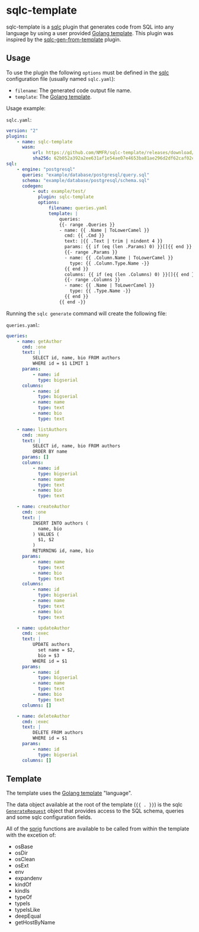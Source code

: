 # sqlc-template

sqlc-template is a [sqlc](https://github.com/sqlc-dev/sqlc) plugin that generates code from SQL into any language by using a user provided [Golang template](https://pkg.go.dev/text/template).
This plugin was inspired by the [sqlc-gen-from-template](https://github.com/fdietze/sqlc-gen-from-template) plugin.

## Usage

To use the plugin the following `options` must be defined in the [sqlc](https://github.com/sqlc-dev/sqlc) configuration file (usually named `sqlc.yaml`):

-   `filename`: The generated code output file name.
-   `template`: The [Golang template](https://pkg.go.dev/text/template).

Usage example:

`sqlc.yaml`:

```yaml
version: "2"
plugins:
    - name: sqlc-template
      wasm:
          url: https://github.com/NMFR/sqlc-template/releases/download/v1.0.0/sqlc-template.wasm
          sha256: 62b052a392a2ee631af1e54ae07e4653ba81ae296d2df62caf02c3bb4fa70be4
sql:
    - engine: "postgresql"
      queries: "example/database/postgresql/query.sql"
      schema: "example/database/postgresql/schema.sql"
      codegen:
          - out: example/test/
            plugin: sqlc-template
            options:
                filename: queries.yaml
                template: |
                    queries:
                    {{- range .Queries }}
                    - name: {{ .Name | ToLowerCamel }}
                      cmd: {{ .Cmd }}
                      text: |{{ .Text | trim | nindent 4 }}
                      params: {{ if (eq (len .Params) 0) }}[]{{ end }}
                      {{- range .Params }}
                      - name: {{ .Column.Name | ToLowerCamel }}
                        type: {{ .Column.Type.Name -}}
                      {{ end }}
                      columns: {{ if (eq (len .Columns) 0) }}[]{{ end }}
                      {{- range .Columns }}
                      - name: {{ .Name | ToLowerCamel }}
                        type: {{ .Type.Name -}}
                      {{ end }}
                    {{ end -}}
```

Running the `sqlc generate` command will create the following file:

`queries.yaml`:

```yaml
queries:
    - name: getAuthor
      cmd: :one
      text: |
          SELECT id, name, bio FROM authors
          WHERE id = $1 LIMIT 1
      params:
          - name: id
            type: bigserial
      columns:
          - name: id
            type: bigserial
          - name: name
            type: text
          - name: bio
            type: text

    - name: listAuthors
      cmd: :many
      text: |
          SELECT id, name, bio FROM authors
          ORDER BY name
      params: []
      columns:
          - name: id
            type: bigserial
          - name: name
            type: text
          - name: bio
            type: text

    - name: createAuthor
      cmd: :one
      text: |
          INSERT INTO authors (
            name, bio
          ) VALUES (
            $1, $2
          )
          RETURNING id, name, bio
      params:
          - name: name
            type: text
          - name: bio
            type: text
      columns:
          - name: id
            type: bigserial
          - name: name
            type: text
          - name: bio
            type: text

    - name: updateAuthor
      cmd: :exec
      text: |
          UPDATE authors
            set name = $2,
            bio = $3
          WHERE id = $1
      params:
          - name: id
            type: bigserial
          - name: name
            type: text
          - name: bio
            type: text
      columns: []

    - name: deleteAuthor
      cmd: :exec
      text: |
          DELETE FROM authors
          WHERE id = $1
      params:
          - name: id
            type: bigserial
      columns: []
```

## Template

The template uses the [Golang template](https://pkg.go.dev/text/template) "language".

The data object available at the root of the template (`{{ . }}`) is the sqlc [`GenerateRequest`](internal/protos/plugin/codegen.pb.go#L967) object that provides access to the SQL schema, queries and some sqlc configuration fields.

All of the [sprig](https://masterminds.github.io/sprig/) functions are available to be called from within the template with the excetion of:

-   osBase
-   osDir
-   osClean
-   osExt
-   env
-   expandenv
-   kindOf
-   kindIs
-   typeOf
-   typeIs
-   typeIsLike
-   deepEqual
-   getHostByName
